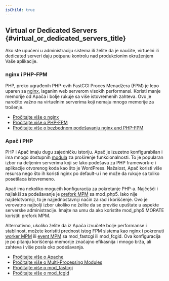 ```yaml
---
isChild: true
---
```


## Virtual or Dedicated Servers {#virtual_or_dedicated_servers_title}

Ako ste upućeni u administraciju sistema ili želite da je naučite, virtuelni ili dedicated serveri daju potpunu
kontrolu nad produkcionim okruženjem Vaše aplikacije.

### nginx i PHP-FPM

PHP, preko ugrađenih PHP-ovih FastCGI Proces Menadžera (FPM) je lepo uparen sa [nginx](http://nginx.org), laganim web 
serverom visokih performansi. Koristi manje memorije od Apača i bolje rukuje sa više istovremenih zahteva. Ovo je naročito važno na virtuelnim serverima koji nemaju mnogo memorije za trošenje.

* [Pročitajte više o nginx](http://nginx.org)
* [Pročitajte više o PHP-FPM](http://php.net/manual/en/install.fpm.php)
* [Pročitajte više o bezbednom podešavanju nginx and PHP-FPM](https://nealpoole.com/blog/2011/04/setting-up-php-fastcgi-and-nginx-dont-trust-the-tutorials-check-your-configuration/)

### Apač i PHP

PHP i Apač imaju dugu zajedničku istoriju. Apač je izuzetno konfigurabilan i ima mnogo dostupnih [modula](http://httpd.apache.org/docs/2.4/mod/) za proširenje funkcionalnosti. To je popularan izbor na deljenim serverima koji se lako podešava za PHP framework-e i aplikacije otvorenog koda kao što je WordPress. Nažalost, Apač koristi više resursa nego što ih koristi nginx po default-u i ne može da rukuje sa toliko posetilaca istovremeno.

Apač ima nekoliko mogućih konfiguracija za pokretanje PHP-a. Najčešći i najlakši za podešavanje je [prefork MPM](http://httpd.apache.org/docs/2.4/mod/prefork.html) sa mod_php5. Iako nije najdelotvorniji, to je najjednostavniji način za rad i korišćenje. Ovo je verovatno najbolji izbor ukoliko ne želite da se previše upuštate u aspekte serverske administracije. Imajte na umu da ako koristite mod_php5 MORATE koristiti prefork MPM.

Alternativno, ukoliko želite da iz Apača izvučete bolje performanse i stabilnost, možete koristiti prednost istog FPM sistema kao nginx i pokrenuti [worker MPM](http://httpd.apache.org/docs/2.4/mod/worker.html) ili [event MPM](http://httpd.apache.org/docs/2.4/mod/event.html) sa mod_fastcgi ili mod_fcgid. Ova konfiguracija je po pitanju korišćenja memorije značajno efikasnija i mnogo brža, ali zahteva i više posla oko podešavanja.

* [Pročitajte više o Apache](http://httpd.apache.org/)
* [Pročitajte više o Multi-Processing Modules](http://httpd.apache.org/docs/2.4/mod/mpm_common.html)
* [Pročitajte više o mod_fastcgi](http://www.fastcgi.com/mod_fastcgi/docs/mod_fastcgi.html)
* [Pročitajte više o mod_fcgid](http://httpd.apache.org/mod_fcgid/)
